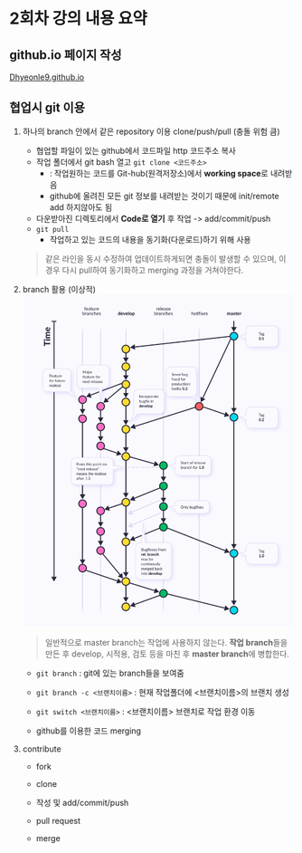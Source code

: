 # 2회차 강의 내용 요약

## github.io 페이지 작성  
[Dhyeonle9.github.io](https://Dhyeonle9.github.io)  

## 협업시 git 이용
1. 하나의 branch 안에서 같은 repository 이용 clone/push/pull (충돌 위험 큼)
    - 협업할 파일이 있는 github에서 코드파일 http 코드주소 복사
    - 작업 폴더에서 git bash 열고 `git clone <코드주소>` 
        - : 작업원하는 코드를 Git-hub(원격저장소)에서 **working space**로 내려받음
        - github에 올려진 모든 git 정보를 내려받는 것이기 때문에 init/remote add 하지않아도 됨
    - 다운받아진 디렉토리에서 **Code로 열기** 후 작업 -> add/commit/push
    - `git pull`
        - 작업하고 있는 코드의 내용을 동기화(다운로드)하기 위해 사용

    > 같은 라인을 동시 수정하여 업데이트하게되면 충돌이 발생할 수 있으며, 이 경우 다시 pull하여 동기화하고 merging 과정을 거쳐야한다.
2. branch 활용 (이상적)  
    ![git workflow](./assets/git_workflow.png)
    >일반적으로 master branch는 작업에 사용하지 않는다. **작업 branch**들을 만든 후 develop, 시적용, 검토 등을 마친 후 **master branch**에 병합한다. 
    - `git branch` : git에 있는 branch들을 보여줌
    - `git branch -c <브랜치이름>` : 현재 작업폴더에 <브랜치이름>의 브랜치 생성
    - `git switch <브랜치이름>` : <브랜치이름> 브랜치로 작업 환경 이동
    
    - github를 이용한 코드 merging

3. contribute
    - fork
    - clone
    - 작성 및 add/commit/push
    - pull request

    - merge


